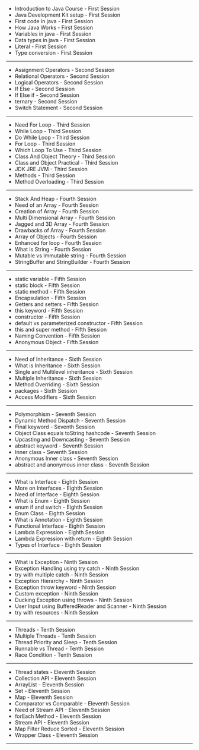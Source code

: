 - Introduction to Java Course - First Session
- Java Development Kit setup - First Session
- First code in java - First Session
- How Java Works - First Session
- Variables in java - First Session
- Data types in java - First Session
- Literal - First Session
- Type conversion - First Session
---
- Assignment Operators - Second Session
- Relational Operators - Second Session
- Logical Operators - Second Session
- If Else - Second Session
- If Else if - Second Session
- ternary - Second Session
- Switch Statement - Second Session
---
- Need For Loop - Third Session
- While Loop - Third Session
- Do While Loop - Third Session
- For Loop - Third Session
- Which Loop To Use - Third Session
- Class And Object Theory - Third Session
- Class and Object Practical - Third Session
- JDK JRE JVM - Third Session
- Methods - Third Session
- Method Overloading - Third Session
---
- Stack And Heap - Fourth Session
- Need of an Array - Fourth Session
- Creation of Array - Fourth Session
- Multi Dimensional Array - Fourth Session
- Jagged and 3D Array - Fourth Session
- Drawbacks of Array - Fourth Session
- Array of Objects - Fourth Session
- Enhanced for loop - Fourth Session
- What is String - Fourth Session
- Mutable vs Immutable string - Fourth Session
- StringBuffer and StringBuilder - Fourth Session
---
- static variable - Fifth Session
- static block - Fifth Session
- static method - Fifth Session
- Encapsulation - Fifth Session
- Getters and setters - Fifth Session
- this keyword - Fifth Session
- constructor - Fifth Session
- default vs parameterized constructor - Fifth Session
- this and super method - Fifth Session
- Naming Convention - Fifth Session
- Anonymous Object - Fifth Session
---
- Need of Inheritance - Sixth Session
- What is Inheritance - Sixth Session
- Single and Multilevel inheritance - Sixth Session
- Multiple Inheritance - Sixth Session
- Method Overriding - Sixth Session
- packages - Sixth Session
- Access Modifiers - Sixth Session
---
- Polymorphism - Seventh Session
- Dynamic Method Dispatch - Seventh Session
- Final keyword - Seventh Session
- Object Class equals toString hashcode - Seventh Session
- Upcasting and Downcasting - Seventh Session
- abstract keyword - Seventh Session
- Inner class - Seventh Session
- Anonymous Inner class - Seventh Session
- abstract and anonymous inner class - Seventh Session
---
- What is Interface - Eighth Session
- More on Interfaces - Eighth Session
- Need of Interface - Eighth Session
- What is Enum - Eighth Session
- enum if and switch - Eighth Session
- Enum Class - Eighth Session
- What is Annotation - Eighth Session
- Functional Interface - Eighth Session
- Lambda Expression - Eighth Session
- Lambda Expression with return - Eighth Session
- Types of Interface - Eighth Session
---
- What is Exception - Ninth Session
- Exception Handling using try catch - Ninth Session
- try with multiple catch - Ninth Session
- Exception Hierarchy - Ninth Session
- Exception throw keyword - Ninth Session
- Custom exception - Ninth Session
- Ducking Exception using throws - Ninth Session
- User Input using BufferedReader and Scanner - Ninth Session
- try with resources - Ninth Session
---
- Threads - Tenth Session
- Multiple Threads - Tenth Session
- Thread Priority and Sleep - Tenth Session
- Runnable vs Thread - Tenth Session
- Race Condition - Tenth Session
---
- Thread states - Eleventh Session
- Collection API - Eleventh Session
- ArrayList - Eleventh Session
- Set - Eleventh Session
- Map - Eleventh Session
- Comparator vs Comparable - Eleventh Session
- Need of Stream API - Eleventh Session
- forEach Method - Eleventh Session
- Stream API - Eleventh Session
- Map Filter Reduce Sorted - Eleventh Session
- Wrapper Class - Eleventh Session
---